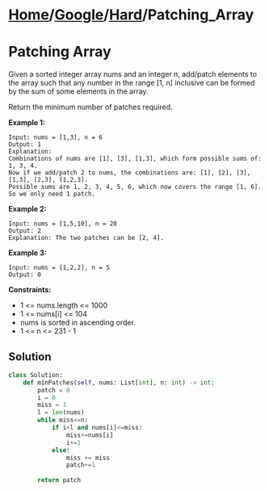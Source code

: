 # [Home](./../..)/[Google](./..)/[Hard](./)/Patching_Array
<h1>Patching Array</h1>

<p>
Given a sorted integer array nums and an integer n, add/patch elements to the array such that any number in the range [1, n] inclusive can be formed by the sum of some elements in the array.
</p>
<p>
Return the minimum number of patches required.
</p>

<b>Example 1:</b>

    Input: nums = [1,3], n = 6
    Output: 1
    Explanation:
    Combinations of nums are [1], [3], [1,3], which form possible sums of: 1, 3, 4.
    Now if we add/patch 2 to nums, the combinations are: [1], [2], [3], [1,3], [2,3], [1,2,3].
    Possible sums are 1, 2, 3, 4, 5, 6, which now covers the range [1, 6].
    So we only need 1 patch.

<b>Example 2:</b>

    Input: nums = [1,5,10], n = 20
    Output: 2
    Explanation: The two patches can be [2, 4].

<b>Example 3:</b>

    Input: nums = [1,2,2], n = 5
    Output: 0

<b>Constraints:</b>

- 1 <= nums.length <= 1000
- 1 <= nums[i] <= 104
- nums is sorted in ascending order.
- 1 <= n <= 231 - 1

<h2>Solution</h2>

```python
class Solution:
    def minPatches(self, nums: List[int], n: int) -> int:
        patch = 0
        i = 0
        miss = 1
        l = len(nums)
        while miss<=n:
            if i<l and nums[i]<=miss:
                miss+=nums[i]
                i+=1
            else:
                miss += miss
                patch+=1
                
        return patch
```
